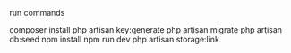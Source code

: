 run commands

composer install
php artisan key:generate
php artisan migrate
php artisan db:seed
npm install
npm run dev
php artisan storage:link
